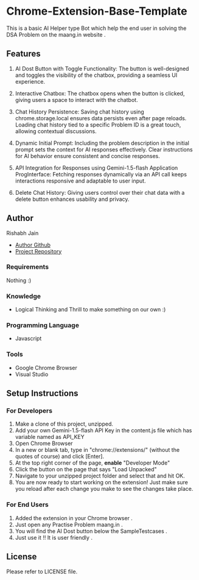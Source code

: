 # Chrome-Extension-Base-Template
This is a basic AI Helper type Bot which help the end user in solving the DSA Problem on the maang.in website .

## Features
1) AI Dost Button with Toggle Functionality:
The button is well-designed and toggles the visibility of the chatbox, providing a seamless UI experience.

2) Interactive Chatbox:
The chatbox opens when the button is clicked, giving users a space to interact with the chatbot.

3) Chat History Persistence:
Saving chat history using chrome.storage.local ensures data persists even after page reloads.
Loading chat history tied to a specific Problem ID is a great touch, allowing contextual discussions.

4) Dynamic Initial Prompt:
Including the problem description in the initial prompt sets the context for AI responses effectively.
Clear instructions for AI behavior ensure consistent and concise responses.

5) API Integration for Responses using Gemini-1.5-flash Application ProgInterface:
Fetching responses dynamically via an API call keeps interactions responsive and adaptable to user input.

7) Delete Chat History:
Giving users control over their chat data with a delete button enhances usability and privacy.

## Author
Rishabh Jain
- [Author Github](https://github.com/rishbh/)
- [Project Repository](https://github.com/rishbh/aiDost)

### Requirements
Nothing :)
### Knowledge
- Logical Thinking and Thrill to make something on our own :)
### Programming Language
- Javascript
### Tools
- Google Chrome Browser
- Visual Studio
  

## Setup Instructions
### For Developers
1. Make a clone of this project, unzipped.
2. Add your own Gemini-1.5-flash API Key in the content.js file which has variable named as API_KEY
3. Open Chrome Browser
4. In a new or blank tab, type in "chrome://extensions/" (without the quotes of course) and click [Enter].
5. At the top right corner of the page, **enable** "Developer Mode"
6. Click the button on the page that says "Load Unpacked"
7. Navigate to your unzipped project folder and select that and hit OK.
8. You are now ready to start working on the extension! Just make sure you reload after each change you make to see the changes take place.

### For End Users
1. Added the extension in your Chrome browser . 
2. Just open any Practise Problem maang.in . 
3. You will find the AI Dost button below the SampleTestcases .
4. Just use it !! It is user friendly .

## License
Please refer to LICENSE file.
